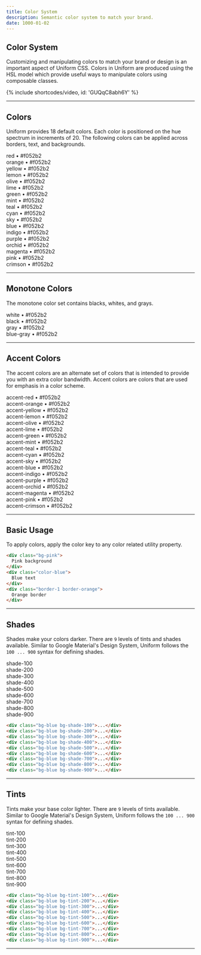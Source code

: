 ```yaml
---
title: Color System
description: Semantic color system to match your brand.
date: 1000-01-02
---
```


## Color System

Customizing and manipulating colors to match your brand or design is an important aspect of Uniform CSS. Colors in Uniform are produced using the HSL model which provide useful ways to manipulate colors using composable classes.

{% include shortcodes/video, id: 'GUQqC8abh6Y' %}

---

## Colors

Uniform provides 18 default colors. Each color is positioned on the hue spectrum in increments of 20. The following colors can be applied across borders, text, and backgrounds.

<div class="grid grid-cols-2 sm.grid-cols-3 gap-10 overflow-hidden">
  <div class="radius-sm p-16 bg-red color-white font-xs font-bold">
    red <span class="color-white color-opacity-50">• #f052b2</span>
  </div>
  <div class="radius-sm p-16 bg-orange color-white font-xs font-bold">
    orange <span class="color-white color-opacity-50">• #f052b2</span>
  </div>
  <div class="radius-sm p-16 bg-yellow color-white font-xs font-bold">
    yellow <span class="color-white color-opacity-50">• #f052b2</span>
  </div>
  <div class="radius-sm p-16 bg-lemon color-white font-xs font-bold">
    lemon <span class="color-white color-opacity-50">• #f052b2</span>
  </div>
  <div class="radius-sm p-16 bg-olive color-white font-xs font-bold">
    olive <span class="color-white color-opacity-50">• #f052b2</span>
  </div>
  <div class="radius-sm p-16 bg-lime color-white font-xs font-bold">
    lime <span class="color-white color-opacity-50">• #f052b2</span>
  </div>
  <div class="radius-sm p-16 bg-green color-white font-xs font-bold">
    green <span class="color-white color-opacity-50">• #f052b2</span>
  </div>
  <div class="radius-sm p-16 bg-mint color-white font-xs font-bold">
    mint <span class="color-white color-opacity-50">• #f052b2</span>
  </div>
  <div class="radius-sm p-16 bg-teal color-white font-xs font-bold">
    teal <span class="color-white color-opacity-50">• #f052b2</span>
  </div>
  <div class="radius-sm p-16 bg-cyan color-white font-xs font-bold">
    cyan <span class="color-white color-opacity-50">• #f052b2</span>
  </div>
  <div class="radius-sm p-16 bg-sky color-white font-xs font-bold">
    sky <span class="color-white color-opacity-50">• #f052b2</span>
  </div>
  <div class="radius-sm p-16 bg-blue color-white font-xs font-bold">
    blue <span class="color-white color-opacity-50">• #f052b2</span>
  </div>
  <div class="radius-sm p-16 bg-indigo color-white font-xs font-bold">
    indigo <span class="color-white color-opacity-50">• #f052b2</span>
  </div>
  <div class="radius-sm p-16 bg-purple color-white font-xs font-bold">
    purple <span class="color-white color-opacity-50">• #f052b2</span>
  </div>
  <div class="radius-sm p-16 bg-orchid color-white font-xs font-bold">
    orchid <span class="color-white color-opacity-50">• #f052b2</span>
  </div>
  <div class="radius-sm p-16 bg-magenta color-white font-xs font-bold">
    magenta <span class="color-white color-opacity-50">• #f052b2</span>
  </div>
  <div class="radius-sm p-16 bg-pink color-white font-xs font-bold">
    pink <span class="color-white color-opacity-50">• #f052b2</span>
  </div>
  <div class="radius-sm p-16 bg-crimson color-white font-xs font-bold">
    crimson <span class="color-white color-opacity-50">• #f052b2</span>
  </div>
</div>

---

## Monotone Colors

The monotone color set contains blacks, whites, and grays.

<div class="grid grid-cols-2 gap-10 overflow-hidden">
  <div class="radius-sm p-16 bg-white color-black font-xs font-bold border-1">
    white <span class="color-black color-opacity-50">• #f052b2</span>
  </div>
  <div class="radius-sm p-16 bg-black color-white font-xs font-bold">
    black <span class="color-white color-opacity-50">• #f052b2</span>
  </div>
  <div class="radius-sm p-16 bg-gray color-white font-xs font-bold">
    gray <span class="color-white color-opacity-50">• #f052b2</span>
  </div>
  <div class="radius-sm p-16 bg-blue-gray color-white font-xs font-bold">
    blue-gray <span class="color-white color-opacity-50">• #f052b2</span>
  </div>
</div>

---

## Accent Colors

The accent colors are an alternate set of colors that is intended to provide you with an extra color bandwidth. Accent colors are colors that are used for emphasis in a color scheme.

<div class="grid grid-cols-2 sm.grid-cols-3 gap-10 overflow-hidden">
  <div class="radius-sm p-16 bg-accent-red color-white font-xs font-bold">
    accent-red <span class="color-white color-opacity-50">• #f052b2</span>
  </div>
  <div class="radius-sm p-16 bg-accent-orange color-white font-xs font-bold">
    accent-orange <span class="color-white color-opacity-50">• #f052b2</span>
  </div>
  <div class="radius-sm p-16 bg-accent-yellow color-white font-xs font-bold">
    accent-yellow <span class="color-white color-opacity-50">• #f052b2</span>
  </div>
  <div class="radius-sm p-16 bg-accent-lemon color-white font-xs font-bold">
    accent-lemon <span class="color-white color-opacity-50">• #f052b2</span>
  </div>
  <div class="radius-sm p-16 bg-accent-olive color-white font-xs font-bold">
    accent-olive <span class="color-white color-opacity-50">• #f052b2</span>
  </div>
  <div class="radius-sm p-16 bg-accent-lime color-white font-xs font-bold">
    accent-lime <span class="color-white color-opacity-50">• #f052b2</span>
  </div>
  <div class="radius-sm p-16 bg-accent-green color-white font-xs font-bold">
    accent-green <span class="color-white color-opacity-50">• #f052b2</span>
  </div>
  <div class="radius-sm p-16 bg-accent-mint color-white font-xs font-bold">
    accent-mint <span class="color-white color-opacity-50">• #f052b2</span>
  </div>
  <div class="radius-sm p-16 bg-accent-teal color-white font-xs font-bold">
    accent-teal <span class="color-white color-opacity-50">• #f052b2</span>
  </div>
  <div class="radius-sm p-16 bg-accent-cyan color-white font-xs font-bold">
    accent-cyan <span class="color-white color-opacity-50">• #f052b2</span>
  </div>
  <div class="radius-sm p-16 bg-accent-sky color-white font-xs font-bold">
    accent-sky <span class="color-white color-opacity-50">• #f052b2</span>
  </div>
  <div class="radius-sm p-16 bg-accent-blue color-white font-xs font-bold">
    accent-blue <span class="color-white color-opacity-50">• #f052b2</span>
  </div>
  <div class="radius-sm p-16 bg-accent-indigo color-white font-xs font-bold">
    accent-indigo <span class="color-white color-opacity-50">• #f052b2</span>
  </div>
  <div class="radius-sm p-16 bg-accent-purple color-white font-xs font-bold">
    accent-purple <span class="color-white color-opacity-50">• #f052b2</span>
  </div>
  <div class="radius-sm p-16 bg-accent-orchid color-white font-xs font-bold">
    accent-orchid <span class="color-white color-opacity-50">• #f052b2</span>
  </div>
  <div class="radius-sm p-16 bg-accent-magenta color-white font-xs font-bold">
    accent-magenta <span class="color-white color-opacity-50">• #f052b2</span>
  </div>
  <div class="radius-sm p-16 bg-accent-pink color-white font-xs font-bold">
    accent-pink <span class="color-white color-opacity-50">• #f052b2</span>
  </div>
  <div class="radius-sm p-16 bg-accent-crimson color-white font-xs font-bold">
    accent-crimson <span class="color-white color-opacity-50">• #f052b2</span>
  </div>
</div>

---

## Basic Usage

To apply colors, apply the color key to any color related utility property.

```html
<div class="bg-pink">
  Pink background
</div>
<div class="color-blue">
  Blue text
</div>
<div class="border-1 border-orange">
  Orange border
</div>
```

---

## Shades

Shades make your colors darker. There are `9` levels of tints and shades available. Similar to Google Material's Design System, Uniform follows the `100 ... 900` syntax for defining shades.

<div class="grid grid-cols-2 sm.grid-cols-3 gap-10 overflow-hidden">
  <div class="radius-sm p-16 bg-blue bg-shade-100 color-white font-xs font-bold">
    shade-100
  </div>
  <div class="radius-sm p-16 bg-blue bg-shade-200 color-white font-xs font-bold">
    shade-200
  </div>
  <div class="radius-sm p-16 bg-blue bg-shade-300 color-white font-xs font-bold">
    shade-300
  </div>
  <div class="radius-sm p-16 bg-blue bg-shade-400 color-white font-xs font-bold">
    shade-400
  </div>
  <div class="radius-sm p-16 bg-blue bg-shade-500 color-white font-xs font-bold">
    shade-500
  </div>
  <div class="radius-sm p-16 bg-blue bg-shade-600 color-white font-xs font-bold">
    shade-600
  </div>
  <div class="radius-sm p-16 bg-blue bg-shade-700 color-white font-xs font-bold">
    shade-700
  </div>
  <div class="radius-sm p-16 bg-blue bg-shade-800 color-white font-xs font-bold">
    shade-800
  </div>
  <div class="radius-sm p-16 bg-blue bg-shade-900 color-white font-xs font-bold">
    shade-900
  </div>
</div>

```html
<div class="bg-blue bg-shade-100">...</div>
<div class="bg-blue bg-shade-200">...</div>
<div class="bg-blue bg-shade-300">...</div>
<div class="bg-blue bg-shade-400">...</div>
<div class="bg-blue bg-shade-500">...</div>
<div class="bg-blue bg-shade-600">...</div>
<div class="bg-blue bg-shade-700">...</div>
<div class="bg-blue bg-shade-800">...</div>
<div class="bg-blue bg-shade-900">...</div>
```

---

## Tints

Tints make your base color lighter. There are `9` levels of tints available. Similar to Google Material's Design System, Uniform follows the `100 ... 900` syntax for defining shades.

<div class="grid grid-cols-2 sm.grid-cols-3 gap-10 overflow-hidden">
  <div class="radius-sm p-16 bg-blue bg-tint-100 color-white font-xs font-bold">
    tint-100
  </div>
  <div class="radius-sm p-16 bg-blue bg-tint-200 color-white font-xs font-bold">
    tint-200
  </div>
  <div class="radius-sm p-16 bg-blue bg-tint-300 color-white font-xs font-bold">
    tint-300
  </div>
  <div class="radius-sm p-16 bg-blue bg-tint-400 color-white font-xs font-bold">
    tint-400
  </div>
  <div class="radius-sm p-16 bg-blue bg-tint-500 color-white font-xs font-bold">
    tint-500
  </div>
  <div class="radius-sm p-16 bg-blue bg-tint-600 color-blue font-xs font-bold">
    tint-600
  </div>
  <div class="radius-sm p-16 bg-blue bg-tint-700 color-blue font-xs font-bold">
    tint-700
  </div>
  <div class="radius-sm p-16 bg-blue bg-tint-800 color-blue font-xs font-bold">
    tint-800
  </div>
  <div class="radius-sm p-16 bg-blue bg-tint-900 color-blue font-xs font-bold">
    tint-900
  </div>
</div>

```html
<div class="bg-blue bg-tint-100">...</div>
<div class="bg-blue bg-tint-200">...</div>
<div class="bg-blue bg-tint-300">...</div>
<div class="bg-blue bg-tint-400">...</div>
<div class="bg-blue bg-tint-500">...</div>
<div class="bg-blue bg-tint-600">...</div>
<div class="bg-blue bg-tint-700">...</div>
<div class="bg-blue bg-tint-800">...</div>
<div class="bg-blue bg-tint-900">...</div>
```

---

